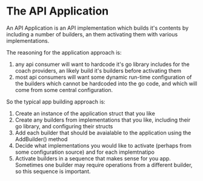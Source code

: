 # The API Application

An API Application is an API implementation which builds it's contents by 
including a number of builders, an them activating them with various 
implementations.

The reasoning for the application approach is:

1. any api consumer will want to hardcode it's go library includes for the 
coach providers, an likely build it's builders before activating them
2. most api consumers will want some dynamic run-time configuration of the 
builders which cannot be hardcoded into the go code, and which will come 
from some central configuration.

So the typical app building approach is:


1. Create an instance of the application struct that you like
2. Create any builders from implementations that you like, including their
go library, and configuring their structs
3. Add each builder that should be avaialable to the application using the
AddBuilder() method
4. Decide what implementations you would like to activate (perhaps from some
configuration source) and for each implemtnatipo
5. Activate builders in a sequence that makes sense for you app.  Sometimes
one builder may require operations from a different builder, so this sequence
is important.

